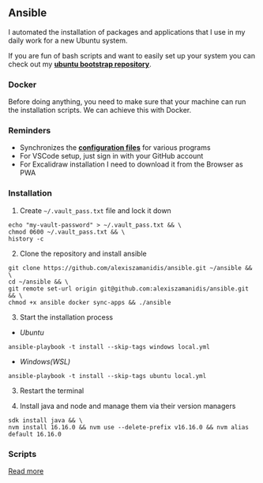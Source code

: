## Ansible

I automated the installation of packages and applications that I use in my daily work for a new Ubuntu system.

If you are fun of bash scripts and want to easily set up your system you can check out my [**ubuntu bootstrap repository**](https://github.com/alexiszamanidis/.ubuntu_bootstrap).

### Docker

Before doing anything, you need to make sure that your machine can run the installation scripts. We can achieve this with Docker.

### Reminders

-   Synchronizes the [**configuration files**](https://github.com/alexiszamanidis/dotfiles) for various programs
-   For VSCode setup, just sign in with your GitHub account
-   For Excalidraw installation I need to download it from the Browser as PWA

### Installation

1. Create `~/.vault_pass.txt` file and lock it down

```
echo "my-vault-password" > ~/.vault_pass.txt && \
chmod 0600 ~/.vault_pass.txt && \
history -c
```

2. Clone the repository and install ansible

```
git clone https://github.com/alexiszamanidis/ansible.git ~/ansible && \
cd ~/ansible && \
git remote set-url origin git@github.com:alexiszamanidis/ansible.git && \
chmod +x ansible docker sync-apps && ./ansible
```

3. Start the installation process

- *Ubuntu*

```
ansible-playbook -t install --skip-tags windows local.yml
```

- *Windows(WSL)*

```
ansible-playbook -t install --skip-tags ubuntu local.yml
```

3. Restart the terminal

4. Install java and node and manage them via their version managers

```
sdk install java && \
nvm install 16.16.0 && nvm use --delete-prefix v16.16.0 && nvm alias default 16.16.0
```

### Scripts

[Read more](https://github.com/alexiszamanidis/ansible/blob/master/SCRIPTS.md)
